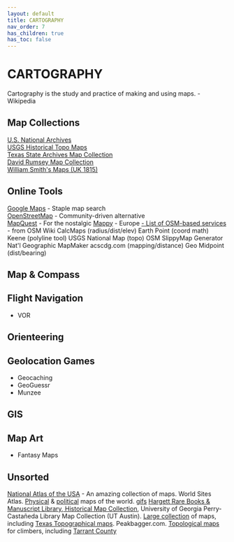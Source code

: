 ```yaml
---
layout: default
title: CARTOGRAPHY
nav_order: 7
has_children: true
has_toc: false
---
```

# CARTOGRAPHY

Cartography is the study and practice of making and using maps.  -Wikipedia

## Map Collections
[U.S. National Archives](http://www.archives.gov/research/maps)  
[USGS Historical Topo Maps](http://ngmdb.usgs.gov/topoview/)  
[Texas State Archives Map Collection](http://www.tsl.texas.gov/apps/arc/maps/)  
[David Rumsey Map Collection](https://www.davidrumsey.com/)  
[William Smith's Maps (UK 1815)](http://www.strata-smith.com/)  

## Online Tools
[Google Maps](http://maps.google.com/) - Staple map search  
[OpenStreetMap](http://www.openstreetmap.org/) - Community-driven alternative  
[MapQuest](http://www.mapquest.com/) - For the nostalgic
[Mappy](http://www.mappy.com/) - Europe
[- List of OSM-based services](https://wiki.openstreetmap.org/wiki/List_of_OSM_based_Services) - from OSM Wiki
CalcMaps (radius/dist/elev)
Earth Point (coord math)
Keene (polyline tool)
USGS National Map (topo)
OSM SlippyMap Generator
Nat'l Geographic MapMaker
acscdg.com (mapping/distance)
Geo Midpoint (dist/bearing)

## Map & Compass


## Flight Navigation
- VOR

## Orienteering


## Geolocation Games
- Geocaching
- GeoGuessr
- Munzee


## GIS


## Map Art
- Fantasy Maps


## Unsorted
[National Atlas of the USA](http://www.nationalatlas.gov/) - An amazing collection of maps.
World Sites Atlas. [Physical](http://www.sitesatlas.com/Atlas/PhysAtlas/index.htm) & [political](http://www.sitesatlas.com/Atlas/PolAtlas/index.htm) maps of the world. [gifs](http://www.sitesatlas.com/Maps/Maps/)
[Hargett Rare Books & Manuscript Library, Historical Map Collection](http://www.libs.uga.edu/hargrett/maps/index.html), University of Georgia
Perry-Castañeda Library Map Collection (UT Austin). [Large collection](http://www.lib.utexas.edu/maps/) of maps, including [Texas Topographical maps](http://www.lib.utexas.edu/maps/topo/texas/f.html).
Peakbagger.com. [Topological maps](http://www.peakbagger.com/) for climbers, including [Tarrant County](http://www.peakbagger.com/peak.aspx?pid=6362)
